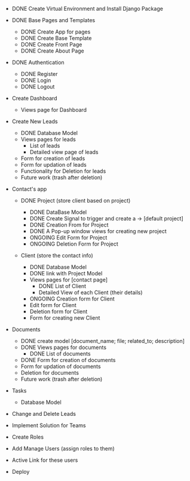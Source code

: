 - DONE Create Virtual Environment and Install Django Package

- DONE Base Pages and Templates
    - DONE Create App for pages
    - DONE Create Base Template
    - DONE Create Front Page
    - DONE Create About Page

- DONE Authentication
    - DONE Register
    - DONE Login
    - DONE Logout

- Create Dashboard
    - Views page for Dashboard

- Create New Leads
    - DONE Database Model
    - Views pages for leads
        - List of leads
        - Detailed view page of leads
    - Form for creation of leads
    - Form for updation of leads
    - Functionality for Deletion for leads 
    - Future work (trash after deletion)

- Contact's app
    - DONE Project (store client based on project)
        - DONE DataBase Model
        - DONE Create Signal to trigger and create a -> [default project]
        - DONE Creation From for Project
        - DONE A Pop-up window views for creating new project
        - ONGOING Edit Form for Project
        - ONGOING Deletion Form for Project
        

    - Client (store the contact info)
        - DONE Database Model
        - DONE link with Project Model
        - Views pages for [contact page]
            - DONE List of Client
            - Detailed View of each Client (their details)
        - ONGOING Creation form for Client
        - Edit form for Client
        - Deletion form for Client
        - Form for creating new Client

- Documents
    - DONE create model [document_name; file; related_to; description]
    - DONE Views pages for documents
        - DONE List of documents
    - DONE Form for creation of documents
    - Form for updation of documents
    - Deletion for documents 
    - Future work (trash after deletion)

- Tasks
    - Database Model

- Change and Delete Leads

- Implement Solution for Teams

- Create Roles

- Add Manage Users (assign roles to them)

- Active Link for these users

- Deploy